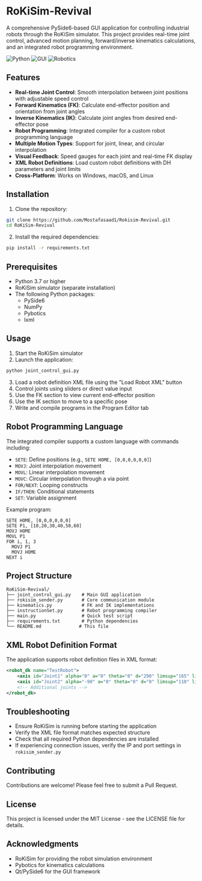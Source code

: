 # RoKiSim-Revival

A comprehensive PySide6-based GUI application for controlling industrial robots through the RoKiSim simulator. This project provides real-time joint control, advanced motion planning, forward/inverse kinematics calculations, and an integrated robot programming environment.

![Python](https://img.shields.io/badge/Python-3.7%2B-blue)
![GUI](https://img.shields.io/badge/GUI-PySide6-green)
![Robotics](https://img.shields.io/badge/Robotics-Kinematics-orange)

## Features

- **Real-time Joint Control**: Smooth interpolation between joint positions with adjustable speed control
- **Forward Kinematics (FK)**: Calculate end-effector position and orientation from joint angles
- **Inverse Kinematics (IK)**: Calculate joint angles from desired end-effector pose
- **Robot Programming**: Integrated compiler for a custom robot programming language
- **Multiple Motion Types**: Support for joint, linear, and circular interpolation
- **Visual Feedback**: Speed gauges for each joint and real-time FK display
- **XML Robot Definitions**: Load custom robot definitions with DH parameters and joint limits
- **Cross-Platform**: Works on Windows, macOS, and Linux

## Installation

1. Clone the repository:
```bash
git clone https://github.com/Mostafasaad1/Rokisim-Revival.git
cd RoKiSim-Revival
```

2. Install the required dependencies:
```bash
pip install -r requirements.txt
```

## Prerequisites

- Python 3.7 or higher
- RoKiSim simulator (separate installation)
- The following Python packages:
  - PySide6
  - NumPy
  - Pybotics
  - lxml

## Usage

1. Start the RoKiSim simulator
2. Launch the application:
```bash
python joint_control_gui.py
```
3. Load a robot definition XML file using the "Load Robot XML" button
4. Control joints using sliders or direct value input
5. Use the FK section to view current end-effector position
6. Use the IK section to move to a specific pose
7. Write and compile programs in the Program Editor tab

## Robot Programming Language

The integrated compiler supports a custom language with commands including:

- `SETE`: Define positions (e.g., `SETE HOME, [0,0,0,0,0,0]`)
- `MOVJ`: Joint interpolation movement
- `MOVL`: Linear interpolation movement
- `MOVC`: Circular interpolation through a via point
- `FOR/NEXT`: Looping constructs
- `IF/THEN`: Conditional statements
- `SET`: Variable assignment

Example program:
```
SETE HOME, [0,0,0,0,0,0]
SETE P1, [10,20,30,40,50,60]
MOVJ HOME
MOVL P1
FOR i, 1, 3
  MOVJ P1
  MOVJ HOME
NEXT i
```

## Project Structure

```
RoKiSim-Revival/
├── joint_control_gui.py    # Main GUI application
├── rokisim_sender.py       # Core communication module
├── kinematics.py           # FK and IK implementations
├── instructionSet.py       # Robot programming compiler
├── main.py                 # Quick test script
├── requirements.txt        # Python dependencies
└── README.md              # This file
```

## XML Robot Definition Format

The application supports robot definition files in XML format:

```xml
<robot_dk name="TestRobot">
    <axis id="Joint1" alpha="0" a="0" theta="0" d="290" limsup="165" liminf="-165"/>
    <axis id="Joint2" alpha="-90" a="0" theta="0" d="0" limsup="110" liminf="-110"/>
    <!-- Additional joints -->
</robot_dk>
```

## Troubleshooting

- Ensure RoKiSim is running before starting the application
- Verify the XML file format matches expected structure
- Check that all required Python dependencies are installed
- If experiencing connection issues, verify the IP and port settings in `rokisim_sender.py`

## Contributing

Contributions are welcome! Please feel free to submit a Pull Request.

## License

This project is licensed under the MIT License - see the LICENSE file for details.

## Acknowledgments

- RoKiSim for providing the robot simulation environment
- Pybotics for kinematics calculations
- Qt/PySide6 for the GUI framework

